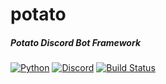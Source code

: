 # potato
##### Potato Discord Bot Framework

[![Python](https://img.shields.io/badge/python-3.5-blue.svg)](https://python.org)
[![Discord](https://discordapp.com/api/guilds/331048772438196225/widget.png?style=shield)](https://discord.gg/pKAVp8K)
[![Build Status](https://jenkins.pandentia.cf/buildStatus/icon?job=NamedKitten/potato/master)](https://jenkins.pandentia.cf/view/all/job/NamedKitten/job/potato/job/master/)
